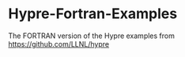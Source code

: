# Hypre-Fortran-Examples
The FORTRAN version of the Hypre examples from https://github.com/LLNL/hypre
